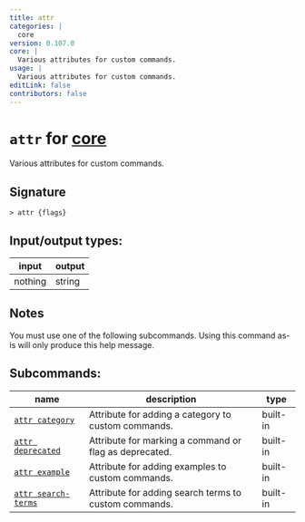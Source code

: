 ```yaml
---
title: attr
categories: |
  core
version: 0.107.0
core: |
  Various attributes for custom commands.
usage: |
  Various attributes for custom commands.
editLink: false
contributors: false
---
```

<!-- This file is automatically generated. Please edit the command in https://github.com/nushell/nushell instead. -->

# `attr` for [core](/commands/categories/core.md)

<div class='command-title'>Various attributes for custom commands.</div>

## Signature

```> attr {flags} ```


## Input/output types:

| input   | output |
| ------- | ------ |
| nothing | string |
## Notes
You must use one of the following subcommands. Using this command as-is will only produce this help message.

## Subcommands:

| name                                                       | description                                            | type     |
| ---------------------------------------------------------- | ------------------------------------------------------ | -------- |
| [`attr category`](/commands/docs/attr_category.md)         | Attribute for adding a category to custom commands.    | built-in |
| [`attr deprecated`](/commands/docs/attr_deprecated.md)     | Attribute for marking a command or flag as deprecated. | built-in |
| [`attr example`](/commands/docs/attr_example.md)           | Attribute for adding examples to custom commands.      | built-in |
| [`attr search-terms`](/commands/docs/attr_search-terms.md) | Attribute for adding search terms to custom commands.  | built-in |